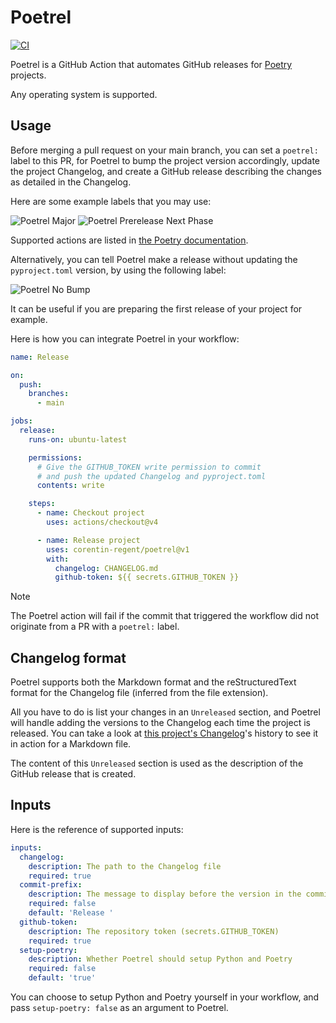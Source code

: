 # Poetrel

[![CI](https://github.com/corentin-regent/poetrelease/actions/workflows/ci.yml/badge.svg)](https://github.com/corentin-regent/poetrelease/actions/workflows/ci.yml)

Poetrel is a GitHub Action that automates GitHub releases for [Poetry](https://python-poetry.org/)
projects.

Any operating system is supported.

## Usage

Before merging a pull request on your main branch, you can set a `poetrel:` label to this PR, for
Poetrel to bump the project version accordingly, update the project Changelog, and create a GitHub
release describing the changes as detailed in the Changelog.

Here are some example labels that you may use:

![Poetrel Major](https://img.shields.io/badge/poetrel:major-red)
![Poetrel Prerelease Next Phase](https://img.shields.io/badge/poetrel:prerelease_----next--phase-slateblue)

Supported actions are listed in
[the Poetry documentation](https://python-poetry.org/docs/cli/#version).

Alternatively, you can tell Poetrel make a release without updating the `pyproject.toml` version, by
using the following label:

![Poetrel No Bump](https://img.shields.io/badge/poetrel:no--bump-darkgreen)

It can be useful if you are preparing the first release of your project for example.

Here is how you can integrate Poetrel in your workflow:

```yaml
name: Release

on:
  push:
    branches:
      - main

jobs:
  release:
    runs-on: ubuntu-latest

    permissions:
      # Give the GITHUB_TOKEN write permission to commit
      # and push the updated Changelog and pyproject.toml
      contents: write

    steps:
      - name: Checkout project
        uses: actions/checkout@v4

      - name: Release project
        uses: corentin-regent/poetrel@v1
        with:
          changelog: CHANGELOG.md
          github-token: ${{ secrets.GITHUB_TOKEN }}
```

> [!NOTE]  
> The Poetrel action will fail if the commit that triggered the workflow did not originate from a PR
> with a `poetrel:` label.

## Changelog format

Poetrel supports both the Markdown format and the reStructuredText format for the Changelog file
(inferred from the file extension).

All you have to do is list your changes in an `Unreleased` section, and Poetrel will handle adding
the versions to the Changelog each time the project is released. You can take a look at
[this project's Changelog](/CHANGELOG.md)'s history to see it in action for a Markdown file.

The content of this `Unreleased` section is used as the description of the GitHub release that is
created.

## Inputs

Here is the reference of supported inputs:

```yaml
inputs:
  changelog:
    description: The path to the Changelog file
    required: true
  commit-prefix:
    description: The message to display before the version in the commit message
    required: false
    default: 'Release '
  github-token:
    description: The repository token (secrets.GITHUB_TOKEN)
    required: true
  setup-poetry:
    description: Whether Poetrel should setup Python and Poetry
    required: false
    default: 'true'
```

You can choose to setup Python and Poetry yourself in your workflow, and pass `setup-poetry: false`
as an argument to Poetrel.
